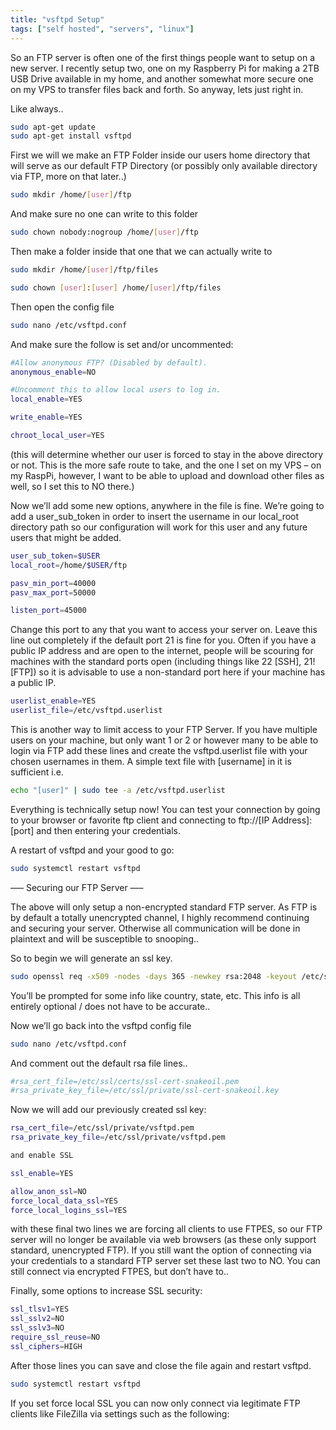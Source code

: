 ```yaml
---
title: "vsftpd Setup"
tags: ["self hosted", "servers", "linux"]
---
```


So an FTP server is often one of the first things people want to setup on a new server. I recently setup two, one on my Raspberry Pi for making a 2TB USB Drive available in my home, and another somewhat more secure one on my VPS to transfer files back and forth.
So anyway, lets just right in.

Like always..

```bash
sudo apt-get update
sudo apt-get install vsftpd
```

First we will we make an FTP Folder inside our users home directory that will serve as our default FTP Directory (or possibly only available directory via FTP, more on that later..)

```bash
sudo mkdir /home/[user]/ftp
```

And make sure no one can write to this folder

```bash
sudo chown nobody:nogroup /home/[user]/ftp
```

Then make a folder inside that one that we can actually write to

```bash
sudo mkdir /home/[user]/ftp/files

sudo chown [user]:[user] /home/[user]/ftp/files
```

Then open the config file

```bash
sudo nano /etc/vsftpd.conf
```

And make sure the follow is set and/or uncommented:

```bash
#Allow anonymous FTP? (Disabled by default).
anonymous_enable=NO

#Uncomment this to allow local users to log in.
local_enable=YES

write_enable=YES

chroot_local_user=YES
```

(this will determine whether our user is forced to stay in the above directory or not. This is the more safe route to take, and the one I set on my VPS – on my RaspPi, however, I want to be able to upload and download other files as well, so I set this to NO there.)

Now we’ll add some new options, anywhere in the file is fine. We’re going to add a user_sub_token in order to insert the username in our local_root directory path so our configuration will work for this user and any future users that might be added.

```bash
user_sub_token=$USER
local_root=/home/$USER/ftp

pasv_min_port=40000
pasv_max_port=50000

listen_port=45000
```

Change this port to any that you want to access your server on. Leave this line out completely if the default port 21 is fine for you. Often if you have a public IP address and are open to the internet, people will be scouring for machines with the standard ports open (including things like 22 [SSH], 21! [FTP]) so it is advisable to use a non-standard port here if your machine has a public IP.

```bash
userlist_enable=YES
userlist_file=/etc/vsftpd.userlist
```

This is another way to limit access to your FTP Server. If you have multiple users on your machine, but only want 1 or 2 or however many to be able to login via FTP add these lines and create the vsftpd.userlist file with your chosen usernames in them. A simple text file with [username] in it is sufficient i.e.

```bash
echo "[user]" | sudo tee -a /etc/vsftpd.userlist
```

Everything is technically setup now! You can test your connection by going to your browser or favorite ftp client and connecting to ftp://[IP Address]:[port] and then entering your credentials.

A restart of vsftpd and your good to go:

```bash
sudo systemctl restart vsftpd
```

—– Securing our FTP Server —–

The above will only setup a non-encrypted standard FTP server. As FTP is by default a totally unencrypted channel, I highly recommend continuing and securing your server. Otherwise all communication will be done in plaintext and will be susceptible to snooping..

So to begin we will generate an ssl key.

```bash
sudo openssl req -x509 -nodes -days 365 -newkey rsa:2048 -keyout /etc/ssl/private/vsftpd.pem -out /etc/ssl/private/vsftpd.pem
```

You’ll be prompted for some info like country, state, etc. This info is all entirely optional / does not have to be accurate..

Now we’ll go back into the vsftpd config file

```bash
sudo nano /etc/vsftpd.conf
```

And comment out the default rsa file lines..

```bash
#rsa_cert_file=/etc/ssl/certs/ssl-cert-snakeoil.pem
#rsa_private_key_file=/etc/ssl/private/ssl-cert-snakeoil.key
```

Now we will add our previously created ssl key:

```bash
rsa_cert_file=/etc/ssl/private/vsftpd.pem
rsa_private_key_file=/etc/ssl/private/vsftpd.pem

and enable SSL

ssl_enable=YES

allow_anon_ssl=NO
force_local_data_ssl=YES
force_local_logins_ssl=YES
```

with these final two lines we are forcing all clients to use FTPES, so our FTP server will no longer be available via web browsers (as these only support standard, unencrypted FTP). If you still want the option of connecting via your credentials to a standard FTP server set these last two to NO. You can still connect via encrypted FTPES, but don’t have to..

Finally, some options to increase SSL security:

```bash
ssl_tlsv1=YES
ssl_sslv2=NO
ssl_sslv3=NO
require_ssl_reuse=NO
ssl_ciphers=HIGH
```

After those lines you can save and close the file again and restart vsftpd.

```bash
sudo systemctl restart vsftpd
```

If you set force local SSL you can now only connect via legitimate FTP clients like FileZilla via settings such as the following:

